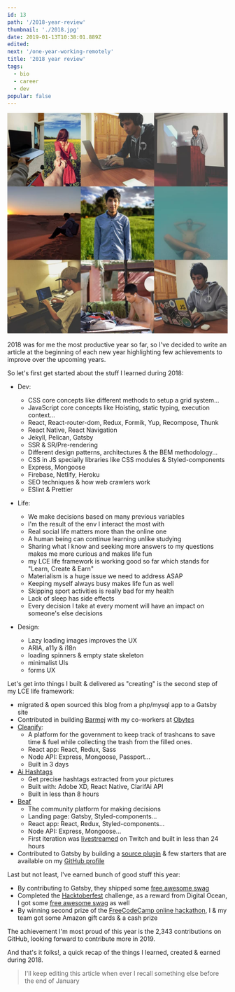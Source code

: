 ```yaml
---
id: 13
path: '/2018-year-review'
thumbnail: './2018.jpg'
date: 2019-01-13T10:38:01.889Z
edited:
next: '/one-year-working-remotely'
title: '2018 year review'
tags:
  - bio
  - career
  - dev
popular: false
---
```


![2018 year review](2018.jpg 'Follow me on Instagram to see more : https://www.instagram.com/smakosh19')

2018 was for me the most productive year so far, so I've decided to write an article at the beginning of each new year highlighting few achievements to improve over the upcoming years.

So let's first get started about the stuff I learned during 2018:

- Dev:

  - CSS core concepts like different methods to setup a grid system...
  - JavaScript core concepts like Hoisting, static typing, execution context...
  - React, React-router-dom, Redux, Formik, Yup, Recompose, Thunk
  - React Native, React Navigation
  - Jekyll, Pelican, Gatsby
  - SSR & SR/Pre-rendering
  - Different design patterns, architectures & the BEM methodology...
  - CSS in JS specially libraries like CSS modules & Styled-components
  - Express, Mongoose
  - Firebase, Netlify, Heroku
  - SEO techniques & how web crawlers work
  - ESlint & Prettier

- Life:

  - We make decisions based on many previous variables
  - I'm the result of the env I interact the most with
  - Real social life matters more than the online one
  - A human being can continue learning unlike studying
  - Sharing what I know and seeking more answers to my questions makes me more curious and makes life fun
  - my LCE life framework is working good so far which stands for "Learn, Create & Earn"
  - Materialism is a huge issue we need to address ASAP
  - Keeping myself always busy makes life fun as well
  - Skipping sport activities is really bad for my health
  - Lack of sleep has side effects
  - Every decision I take at every moment will have an impact on someone's else decisions

- Design:
  - Lazy loading images improves the UX
  - ARIA, a11y & i18n
  - loading spinners & empty state skeleton
  - minimalist UIs
  - forms UX

Let's get into things I built & delivered as "creating" is the second step of my LCE life framework:

- migrated & open sourced this blog from a php/mysql app to a Gatsby site
- Contributed in building [Barmej](https://barmej.com) with my co-workers at [Obytes](https://obytes.com)
- [Cleanify](https://smakosh.com/from-failure-to-launch-hajj-hackathon):
  - A platform for the government to keep track of trashcans to save time & fuel while collecting the trash from the filled ones.
  - React app: React, Redux, Sass
  - Node API: Express, Mongoose, Passport...
  - Built in 3 days
- [Ai Hashtags](https://play.google.com/store/apps/details?id=com.aihashtags)
  - Get precise hashtags extracted from your pictures
  - Built with: Adobe XD, React Native, ClarifAi API
  - Built in less than 8 hours
- [Beaf](http://beafapp.com)
  - The community platform for making decisions
  - Landing page: Gatsby, Styled-components...
  - React app: React, Redux, Styled-components...
  - Node API: Express, Mongoose...
  - First iteration was [livestreamed](https://www.youtube.com/watch?v=5tw8Gn16fJM&list=PLT9g4Q9oGxhBiflqRWQF6no8DYj1lQoKd) on Twitch and built in less than 24 hours
- Contributed to Gatsby by building a [source plugin](https://github.com/smakosh/gatsby-source-dribbble) & few starters that are available on my [GitHub profile](https://github.com/smakosh)

Last but not least, I've earned bunch of good stuff this year:

- By contributing to Gatsby, they shipped some [free awesome swag](https://www.instagram.com/p/Bmpf4t4BL7i/)
- Completed the [Hacktoberfest](https://hacktoberfest.digitalocean.com/) challenge, as a reward from Digital Ocean, I got some [free awesome swag](https://www.instagram.com/p/BsIdPO-BE1u/) as well
- By winning second prize of the [FreeCodeCamp online hackathon](https://medium.freecodecamp.org/winners-from-the-2018-freecodecamp-jamstack-hackathon-at-github-2a39bd1db878), I & my team got some Amazon gift cards & a cash prize

The achievement I'm most proud of this year is the 2,343 contributions on GitHub, looking forward to contribute more in 2019.

And that's it folks!, a quick recap of the things I learned, created & earned during 2018.

> I'll keep editing this article when ever I recall something else before the end of January
